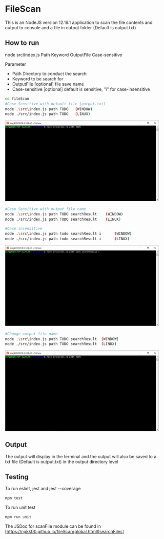 # FileScan
This is an NodeJS version 12.16.1 application to scan the file contents and output to console and a file in output folder (Default is output.txt)
 
## How to run
node src/index.js Path Keyword OutputFile Case-sensitive 

Parameter 
- Path Directory to conduct the search
- Keyword to be search for
- OutputFile [optional] file save name
- Case-sensitive [optional] default is sensitive, "i" for case-insensitive


```bash 
cd fileScan
#Case Sensitive with default file [output.txt]
node .\src\index.js path TODO   (WINDOW)
node ./src/index.js path TODO   (LINUX)
```
<p align="center">
    <img src ='./resources/gif/normalSearch.gif'
</p>
<br>

```bash 
#Case Sensitive with output file name
node .\src\index.js path TODO searchResult    (WINDOW)
node ./src/index.js path TODO searchResult    (LINUX)
```

```bash 
#Case insensitive
node .\src\index.js path todo searchResult i      (WINDOW)
node ./src/index.js path todo searchResult i      (LINUX)
```
<p align="center">
    <img src ='./resources/gif/insensitiveSearch.gif'
</p>
<br>

```bash 
#Change output file name
node .\src\index.js path TODO searchResult  (WINDOW)
node ./src/index.js path TODO searchResult  (LINUX)
```
<p align="center">
    <img src ='./resources/gif/changeOutputFile.gif'
</p>
<br>

## Output
The output will display in the terminal and the output will also be saved to a txt file (Default is output.txt) in the output directory level

## Testing
To run eslint, jest and jest --coverage
```bash
npm test
```

To run unit test
```bash
npm run unit
```

The JSDoc for scanFile module can be found in
[https://ngkk00.github.io/fileScan/global.html#searchFiles]